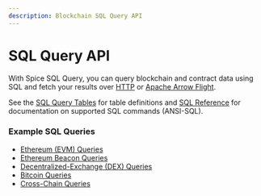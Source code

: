 ```yaml
---
description: Blockchain SQL Query API
---
```


# SQL Query API

With Spice SQL Query, you can query blockchain and contract data using SQL and fetch your results over [HTTP](http-api.md) or [Apache Arrow Flight](apache-arrow-flight-api.md).

See the [SQL Query Tables](../../reference/sql-query-tables/) for table definitions and [SQL Reference](../../reference/sql-reference/) for documentation on supported SQL commands (ANSI-SQL).

### Example SQL Queries

* [Ethereum (EVM) Queries](../../reference/example-ethereum-sql-queries/)
* [Ethereum Beacon Queries](../../reference/samples-and-examples/example-bitcoin-queries/)
* [Decentralized-Exchange (DEX) Queries](../../reference/samples-and-examples/example-dex-queries/)
* [Bitcoin Queries](../../reference/samples-and-examples/example-bitcoin-queries/)
* [Cross-Chain Queries](../../reference/samples-and-examples/example-cross-chain-queries.md)
